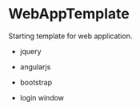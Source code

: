 WebAppTemplate
==============
Starting template for web application.

- jquery
- angularjs
- bootstrap

- login window
